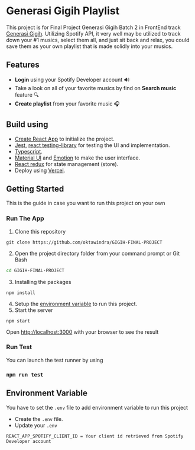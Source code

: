 # Generasi Gigih Playlist

This project is for Final Project Generasi Gigih Batch 2 in FrontEnd track [Generasi Gigih](https://www.anakbangsabisa.org/generasi-gigih/program). Utilizing Spotify API, it very well may be utilized to track down your #1 musics, select them all, and just sit back and relax, you could save them as your own playlist that is made solidly into your musics.

## Features

- **Login** using your Spotify Developer account 🔊
- Take a look on all of your favorite musics by find on **Search music** feature 🔍
- **Create playlist** from your favorite music 🎧

## Build using

- [Create React App](https://create-react-app.dev/) to initialize the project.
- [Jest](https://jestjs.io/), [react testing-library](https://testing-library.com/) for testing the UI and implementation.
- [Typescript](https://typescriptlang.org).
- [Material UI](https://mui.com/) and [Emotion](https://emotion.sh/docs/introduction) to make the user interface.
- [React redux](https://react-redux.js.org/) for state management (store).
- Deploy using [Vercel](https://vercel.com/).

## Getting Started

This is the guide in case you want to run this project on your own

### Run The App

1. Clone this repository
```
git clone https://github.com/oktawindra/GIGIH-FINAL-PROJECT
```
2. Open the project directory folder from your command prompt or Git Bash
```bash
cd GIGIH-FINAL-PROJECT
```
3. Installing the packages
```
npm install
```
4. Setup the [environment variable]() to run this project.
5. Start the server
```
npm start
```

Open [http://localhost:3000](http://localhost:3000) with your browser to see the result

### Run Test

You can launch the test runner by using
### `npm run test`

## Environment Variable

You have to set the `.env` file to add environment variable to run this project
- Create the `.env` file.
- Update your `.env` 
```
REACT_APP_SPOTIFY_CLIENT_ID = Your client id retrieved from Spotify Developer account
```